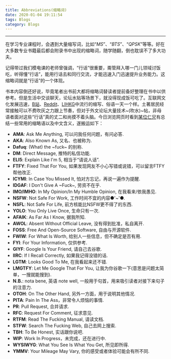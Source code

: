 ```yaml
---
title: Abbreviations(缩略词)
date: 2020-01-04 19:11:54
tags: Blogs
category: Blogs
---
```

- - - 
在学习专业课程时，会遇到大量缩写词，比如“*MS*”、“*BTS*”、“*QPSK*”等等。好在大多数专业书籍最后都会附录书中出现的缩略词，随学随翻，倒也耽误不了多大功夫。
<br>

记得带过我们模电课的老师曾强调，“行话”很重要，甭管拜入哪一门儿领域讨饭吃，听得懂“行话”，能用行话去和同行交流，才能迅速入门迅速提升业务能力。这缩略词就是“行话”的一个体现。
<br>

书本内容倒还好说，毕竟笔者出书前大都将缩略词替读者提前备好整理在书中以供参考。但是生活中交谈聊天，论坛水贴等场景下，就没得现成饭可吃了。互联网文化发展迅速，[B站](https://www.bilibili.com/)、[Reddit](https://www.reddit.com/)、[LIHKG](https://lihkg.com/)中流行的缩写、俗语一天一个样。土著居民经常接触可以不费吹灰之力跟上节奏，但对于外文论坛大量技术~(吹水)~帖，非母语者面对这些“行话”真的丈二和尚摸不着头脑。今日浏览网页时看到[某位仁兄](https://jdhao.github.io/)有总结一些常用的缩略语以及中文含义，遂搬运如下：
<br>

+ **AMA**: Ask Me Anything, 可以问我任何问题，有问必答.
+ **AKA**: Also Known As, 又名、也被称为.
+ **Dafuq**: (What) the ~fuck~ 的别称.
+ **DM**: Direct Message, 推特的私信功能.
+ **ELI5**: Explain Like I'm 5, 相当于“请说人话”.
+ **FTFY**: Fixed That For You, 如果发现网友不小心写错或说错，可以留言FTFY帮他改正.
+ **ICYMI**: In Case You Missed It, 怕对方忘记，再说一遍作为提醒.
+ **IDGAF**: I Don't Give A ~Fuck~, 劳资不在乎.
+ **IMO/IMHO**: In My Opinion/In My Humble Opinion, 在我看来/依我愚见.
+ **NSFW**: Not Safe For Work, 工作时间不宜的内容●'~'●.
+ **NSFL**: Not Safe For Life, 前方核能比NSFW更不得了的东西.
+ **YOLO**: You Only Live Once, 生命只有一次.
+ **AFAIK**: As Far As I Know, 据我所知.
+ **AWOL**: Absent Without Official Leave, 没有得到批准，私自离开.
+ **FOSS**: Free And Open-Source Software, 自由与开源软件.
+ **FWIW**: For What Is Worth, 给别人一些信息，但不确定是否有用.
+ **FYI**: For Your Information, 仅供参考.
+ **GIYF**: Google Is Your Friend, 请自己去谷歌.
+ **IIRC**: If I Recall Correctly, 如果我记得没错的话.
+ **LGTM**: Looks Good To Me, 在我看起来还不错.
+ **LMGTFY**: Let Me Google That For You, 让我为你谷歌一下(意思是问题太简单，一搜就能搜到).
+ **N.B.**: nota bene, 英语 note well, 一般用于句首，用来吸引读者对接下来句子的注意力.
+ **OTOH**: On The Other Hand, 另外一方面，用于说明其他情况.
+ **PITA**: Pain In The Ass，非常令人烦恼的事情.
+ **PR**: Pull Request, 合并请求.
+ **RFC**: Request For Comment, 征求意见.
+ **RTFM**: Read The Fucking Manual, 请读文档.
+ **STFW**: Search The Fucking Web, 自己去网上搜索.
+ **TBH**: To Be Honest, 实话跟你说吧.
+ **WIP**: Work In Progress，未完成，还在进行中.
+ **WYSIWYG**: What You See Is What You Get, 所见即所得.
+ **YMMV**: Your Mileage May Vary, 你的感受或者体验可能会有所不同.